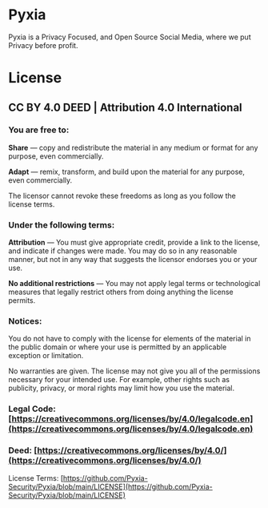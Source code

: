 # Pyxia
Pyxia is a Privacy Focused, and Open Source Social Media, where we put Privacy before profit. 


# License
## CC BY 4.0 DEED | Attribution 4.0 International
### You are free to:

__Share__ — copy and redistribute the material in any medium or format for any purpose, even commercially.

__Adapt__ — remix, transform, and build upon the material for any purpose, even commercially.

The licensor cannot revoke these freedoms as long as you follow the license terms.

### Under the following terms:

__Attribution__ — You must give appropriate credit, provide a link to the license, and indicate if changes were made. You may do so in any reasonable manner, but not in any way that suggests the licensor endorses you or your use.

__No additional restrictions__ — You may not apply legal terms or technological measures that legally restrict others from doing anything the license permits.

### Notices:

You do not have to comply with the license for elements of the material in the public domain or where your use is permitted by an applicable exception or limitation.

No warranties are given. The license may not give you all of the permissions necessary for your intended use. For example, other rights such as publicity, privacy, or moral rights may limit how you use the material.

### Legal Code: [https://creativecommons.org/licenses/by/4.0/legalcode.en](https://creativecommons.org/licenses/by/4.0/legalcode.en)

### Deed: [https://creativecommons.org/licenses/by/4.0/](https://creativecommons.org/licenses/by/4.0/)

License Terms: [https://github.com/Pyxia-Security/Pyxia/blob/main/LICENSE](https://github.com/Pyxia-Security/Pyxia/blob/main/LICENSE)
